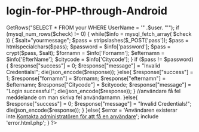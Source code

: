 # login-for-PHP-through-Android
<?php
   
		if((!$_POST['username'] == "") && (!$_POST['pass'] == ""))
		{
                                                                    //inkludera config class och skapa en connection objekt.
			require_once ("config.php");
                                                      //inkludera databas anslutning och skapa objekt för connection class
			$db = new Connection();
		
			$user = $_POST['username'];
			$password = $_POST['pass'];
                                                      //använda username för att ta fram password.
	
			$check = $db->GetRows("SELECT * FROM your WHERE UserName = '" .$user. "'");

		if (mysql_num_rows($check) != 0)
		{
			while($info = mysql_fetch_array( $check ))
			{
				$salt="yourmessage";
				$pass = stripslashes($_POST['pass']);
				$pass = htmlspecialchars($pass);         
				$password = $info['password'];
				$pass =  crypt($pass, $salt); 
				$fornamn = $info['Fornamn'];
				$efternamn = $info['EfterName'];
				$citycode = $info['Citycode'];
			}
									
            
			if ($pass != $password)
			{		
				$response["success"] = 0;
				$response["message"] = "Invalid Credentials!";
				die(json_encode($response));
			}else{
					 $response["success"] = 1;
					 $response["fornamn"] = $fornamn;
					 $response["efternamn"] = $efternamn;
					 $response["Citycode"] = $citycode;
					 $response["message"] = "Login successful!";
					die(json_encode($response));
				}
                                                       //användare få fel meddelande om man skriva fel användarnamn.
		}else{
      		  $response["success"] = 0;
        	  $response["message"] = "Invalid Credentials!";
        	  die(json_encode($response));
		}
      
      }else{
      	      $error = 'Användaren existerar inte.<a href=http://yourweb.com/index.html>Kontakta administratören för att få en användare</a>';
              include 'error.html.php';
      }

?>

